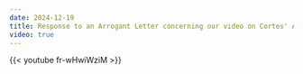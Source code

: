 ```yaml
---
date: 2024-12-19
title: Response to an Arrogant Letter concerning our video on Cortes' Amazing Conquest
video: true
---
```



{{< youtube fr-wHwiWziM >}}
